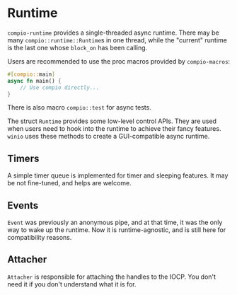 # Runtime

`compio-runtime` provides a single-threaded async runtime. There may be many `compio::runtime::Runtime`s in one thread, while the "current" runtime is the last one whose `block_on` has been calling.

Users are recommended to use the proc macros provided by `compio-macros`:

```rust
#[compio::main]
async fn main() {
    // Use compio directly...
}
```

There is also macro `compio::test` for async tests.

The struct `Runtime` provides some low-level control APIs. They are used when users need to hook into the runtime to achieve their fancy features. `winio` uses these methods to create a GUI-compatible async runtime.

## Timers

A simple timer queue is implemented for timer and sleeping features. It may be not fine-tuned, and helps are welcome.

## Events

`Event` was previously an anonymous pipe, and at that time, it was the only way to wake up the runtime. Now it is runtime-agnostic, and is still here for compatibility reasons.

## Attacher

`Attacher` is responsible for attaching the handles to the IOCP. You don't need it if you don't understand what it is for.
